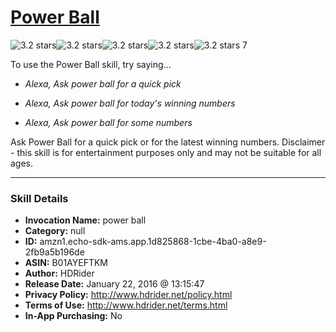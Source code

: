 # [Power Ball](http://alexa.amazon.com/#skills/amzn1.echo-sdk-ams.app.1d825868-1cbe-4ba0-a8e9-2fb9a5b196de)
![3.2 stars](../../images/ic_star_black_18dp_1x.png)![3.2 stars](../../images/ic_star_black_18dp_1x.png)![3.2 stars](../../images/ic_star_black_18dp_1x.png)![3.2 stars](../../images/ic_star_half_black_18dp_1x.png)![3.2 stars](../../images/ic_star_border_black_18dp_1x.png) 7

To use the Power Ball skill, try saying...

* *Alexa, Ask power ball for a quick pick*

* *Alexa, Ask power ball for today's winning numbers*

* *Alexa, Ask power ball for some numbers*

Ask Power Ball for a quick pick or for the latest winning numbers.
Disclaimer - this skill is for entertainment purposes only and may not be suitable for all ages.

***

### Skill Details

* **Invocation Name:** power ball
* **Category:** null
* **ID:** amzn1.echo-sdk-ams.app.1d825868-1cbe-4ba0-a8e9-2fb9a5b196de
* **ASIN:** B01AYEFTKM
* **Author:** HDRider
* **Release Date:** January 22, 2016 @ 13:15:47
* **Privacy Policy:** http://www.hdrider.net/policy.html
* **Terms of Use:** http://www.hdrider.net/terms.html
* **In-App Purchasing:** No

